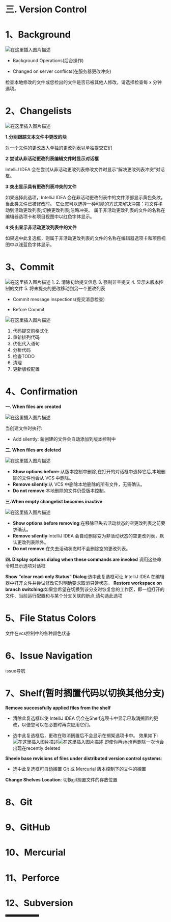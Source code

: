 # 三. Version Control


# 1、Background
![在这里插入图片描述](https://img-blog.csdnimg.cn/20210607235910708.png)
- Background Operations(后台操作)

- Changed on server conflicts(在服务器更改冲突)

检查本地修改的文件或您检出的文件是否已被其他人修改，请选择检查每 x 分钟选项。

# 2、Changelists
![在这里插入图片描述](https://img-blog.csdnimg.cn/20210608000224876.png)

**1.分别跟踪文本文件中更改的块**

对一个文件的更改放入单独的更改列表以单独提交它们

**2:尝试从非活动更改列表编辑文件时显示对话框**

IntelliJ IDEA 会在尝试从非活动更改列表修改文件时显示“解决更改列表冲突”对话框。

**3:突出显示具有更改列表冲突的文件**

如果选择此选项，IntelliJ IDEA 会在非活动更改列表中的文件顶部显示黄色条纹，当此类文件已被修改时。
它让您可以选择一种可能的方式来解决冲突：将文件移动到活动更改列表;切换更改列表;忽略冲突。
属于非活动更改列表的文件的名称在编辑器选项卡和项目视图中以红色字体显示。

**4:突出显示非活动更改列表中的文件**

如果选中此复选框，则属于非活动更改列表的文件的名称在编辑器选项卡和项目视图中以浅蓝色字体显示。
# 3、Commit
![在这里插入图片描述](https://img-blog.csdnimg.cn/20210608231955697.png)
1.
2. 清除初始提交信息
3. 强制非空提交
4. 显示未版本控制的文件
5. 将未提交的更改移动到另一个更改列表

- Commit message inspections(提交消息检查)


- Before Commit
  
![在这里插入图片描述](https://img-blog.csdnimg.cn/20210608232529999.png)
1. 代码提交前格式化
2. 重新排列代码
3. 优化代入语句
4. 分析代码
5. 检查TODO
6. 清理
7. 更新版权配置

# 4、Confirmation
**一. When files are created**

![在这里插入图片描述](https://img-blog.csdnimg.cn/20210608232818289.png)

当创建文件时执行:
- Add silently: 新创建的文件会自动添加到版本控制中

**二. When files are deleted**

![在这里插入图片描述](https://img-blog.csdnimg.cn/202106082331338.png)

- **Show options before:**:从版本控制中删除,在打开的对话框中选择它后,本地删除的文件也会从 VCS 中删除。
- **Remove silently**:从 VCS 中删除本地删除的所有文件，无需确认。
- **Do not remove**:本地删除的文件仍受版本控制。

**三.When empty changelist becomes inactive**

![在这里插入图片描述](https://img-blog.csdnimg.cn/2021060823360539.png)

- **Show options before removing**:在移除已失去活动状态的空更改列表之前要求确认。
- **Remove silently**:IntelliJ IDEA 会自动删除变为非活动状态的空更改列表，默认更改列表除外。
- **Do not remove**:在失去活动状态时不会删除空的更改列表。

**四. Display options dialog when these commands are invoked**
调用这些命令时显示选项对话框

**Show "clear read-only Status" Dialog**:选中此复选框可让 IntelliJ IDEA 在编辑器中打开文件并尝试修改它时明确要求取消只读状态。
**Restore workspace on branch switching**:如果您希望在切换到该分支时恢复您的工作区，即一组打开的文件、当前运行配置和与某个分支关联的断点,请勾选此选项
# 5、File Status Colors
文件在vcs控制中的各种颜色状态
# 6、Issue Navigation
issue导航
# 7、Shelf(暂时搁置代码以切换其他分支)
**Remove successfully applied files from the shelf**
- 清除此复选框以使 IntelliJ IDEA 仍会在Shelf选项卡中显示已取消搁置的更改，以便您可以在必要时再次应用它们。

- 选中此复选框后，更改在取消搁置后不会显示在搁架选项卡中。
  效果如下:
  ![在这里插入图片描述](https://img-blog.csdnimg.cn/20210608235431650.png)![在这里插入图片描述](https://img-blog.csdnimg.cn/20210608235439730.png)
  即使你再shelf再删除一次也会出现在recently deleted

**Shevle base revisions of files under distributed version control systems**:
- 选中此复选框可自动搁置 Git 或 Mercurial 版本控制下的文件的搁置

**Change Shelves Location**: 切换git搁置文件的存放位置

# 8、Git
# 9、GitHub
# 10、Mercurial
# 11、Perforce
# 12、Subversion



<hr style=" border:solid; width:100px; height:1px;" color=#000000 size=1">
